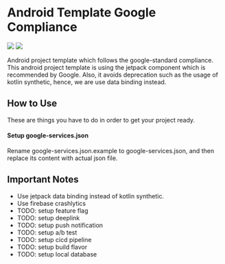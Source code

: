 # Android Template Google Compliance

![](https://img.shields.io/badge/version-0.0.1-blue.svg) ![](https://travis-ci.org/joemccann/dillinger.svg?branch=master)

Android project template which follows the google-standard compliance. This android project template is using the jetpack component which is recommended by Google. Also, it avoids deprecation such as the usage of kotlin synthetic, hence, we are use data binding instead.

## How to Use
These are things you have to do in order to get your project ready.
#### Setup google-services.json
Rename google-services.json.example to google-services.json, and then replace its content with actual json file.

## Important Notes
- Use jetpack data binding instead of kotlin synthetic.
- Use firebase crashlytics
- TODO: setup feature flag
- TODO: setup deeplink
- TODO: setup push notification
- TODO: setup a/b test
- TODO: setup cicd pipeline
- TODO: setup build flavor
- TODO: setup local database